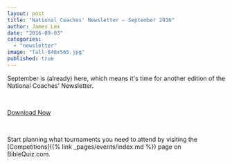 ```yaml
---
layout: post
title: "National Coaches' Newsletter – September 2016"
author: James Lex
date: "2016-09-03"
categories: 
  - "newsletter"
image: "fall-848x565.jpg"
published: true
---
```


September is (already) here, which means it's time for another edition of the National Coaches' Newsletter.

 

<a href="{% link assets/2016/Sept.pdf %}" class="button is-primary">Download Now</a>

 

Start planning what tournaments you need to attend by visiting the [Competitions]({% link _pages/events/index.md %}) page on BibleQuiz.com.
